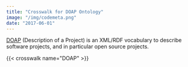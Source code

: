 ```yaml
---
title: "Crosswalk for DOAP Ontology"
image: "/img/codemeta.png"
date: "2017-06-01"
---
```


[DOAP](https://github.com/ewilderj/doap) (Description of a Project) is an XML/RDF vocabulary to describe software projects, and in particular open source projects.

{{< crosswalk name="DOAP" >}}
